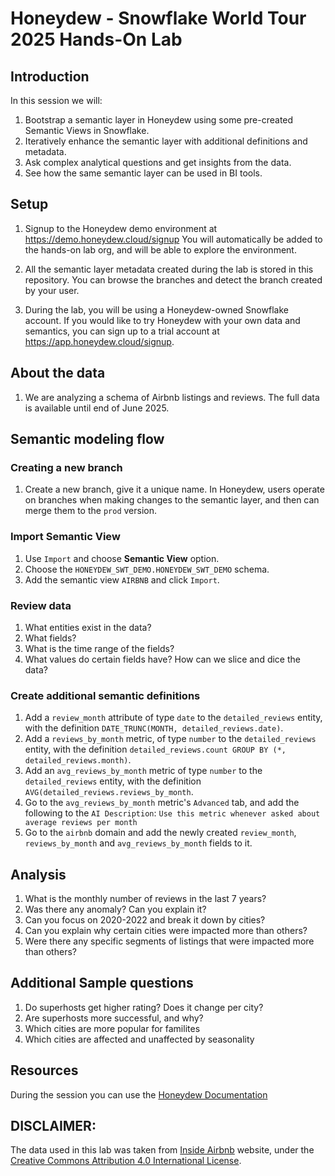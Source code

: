 # Honeydew - Snowflake World Tour 2025 Hands-On Lab

## Introduction

In this session we will:
1. Bootstrap a semantic layer in Honeydew using some pre-created Semantic Views in Snowflake.
2. Iteratively enhance the semantic layer with additional definitions and metadata.
3. Ask complex analytical questions and get insights from the data.
4. See how the same semantic layer can be used in BI tools.

## Setup

1. Signup to the Honeydew demo environment at https://demo.honeydew.cloud/signup
   You will automatically be added to the hands-on lab org, and will be able to explore the environment.
   
2. All the semantic layer metadata created during the lab is stored in this repository.
   You can browse the branches and detect the branch created by your user.

3. During the lab, you will be using a Honeydew-owned Snowflake account.
   If you would like to try Honeydew with your own data and semantics,
   you can sign up to a trial account at https://app.honeydew.cloud/signup.

## About the data

1. We are analyzing a schema of Airbnb listings and reviews. The full data is available until end of June 2025.

## Semantic modeling flow

### Creating a new branch

1. Create a new branch, give it a unique name.
   In Honeydew, users operate on branches when making changes to the semantic layer, and then can merge them to the `prod` version.

### Import Semantic View

1. Use `Import` and choose **Semantic View** option.
1. Choose the `HONEYDEW_SWT_DEMO.HONEYDEW_SWT_DEMO` schema.
1. Add the semantic view `AIRBNB` and click `Import`.

### Review data
1. What entities exist in the data?
2. What fields?
3. What is the time range of the fields?
4. What values do certain fields have? How can we slice and dice the data?

### Create additional semantic definitions

1. Add a `review_month` attribute of type `date` to the `detailed_reviews` entity, with the definition `DATE_TRUNC(MONTH, detailed_reviews.date)`.
1. Add a `reviews_by_month` metric, of type `number` to the `detailed_reviews` entity, with the definition `detailed_reviews.count GROUP BY (*, detailed_reviews.month)`.
1. Add an `avg_reviews_by_month` metric of type `number` to the `detailed_reviews` entity, with the definition `AVG(detailed_reviews.reviews_by_month`.
1. Go to the `avg_reviews_by_month` metric's `Advanced` tab, and add the following to the `AI Description`: `Use this metric whenever asked about average reviews per month`
1. Go to the `airbnb` domain and add the newly created `review_month`, `reviews_by_month` and `avg_reviews_by_month` fields to it.

## Analysis

1. What is the monthly number of reviews in the last 7 years?
2. Was there any anomaly? Can you explain it?
3. Can you focus on 2020-2022 and break it down by cities?
4. Can you explain why certain cities were impacted more than others?
5. Were there any specific segments of listings that were impacted more than others?


## Additional Sample questions

1. Do superhosts get higher rating? Does it change per city?
2. Are superhosts more successful, and why?
3. Which cities are more popular for familites
4. Which cities are affected and unaffected by seasonality
 

## Resources

During the session you can use the [Honeydew Documentation](https://honeydew.ai/docs/introduction)


## DISCLAIMER:
The data used in this lab was taken from [Inside Airbnb](https://insideairbnb.com/) website, under the [Creative Commons Attribution 4.0 International License](https://creativecommons.org/licenses/by/4.0/).
